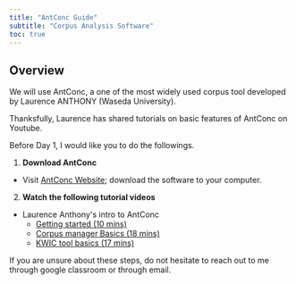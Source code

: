 ```yaml
---
title: "AntConc Guide"
subtitle: "Corpus Analysis Software"
toc: true
---
```


## Overview

We will use AntConc, a one of the most widely used corpus tool developed by Laurence ANTHONY (Waseda University).

Thanksfully, Laurence has shared tutorials on basic features of AntConc on Youtube. 

Before Day 1, I would like you to do the followings.


1. **Download AntConc**

- Visit [AntConc Website](https://www.laurenceanthony.net/software/antconc/); download the software to your computer.

2. **Watch the following tutorial videos**

- Laurence Anthony's intro to AntConc
    - [Getting started (10 mins)](https://youtu.be/_GSlwIO5QZE?feature=shared)
    - [Corpus manager Basics (18 mins)](https://youtu.be/yDSa1rp8Bqs?feature=shared)
    - [KWIC tool basics (17 mins)](https://youtu.be/2tW2c5zf4oQ?feature=shared)


If you are unsure about these steps, do not hesitate to reach out to me through google classroom or through email.